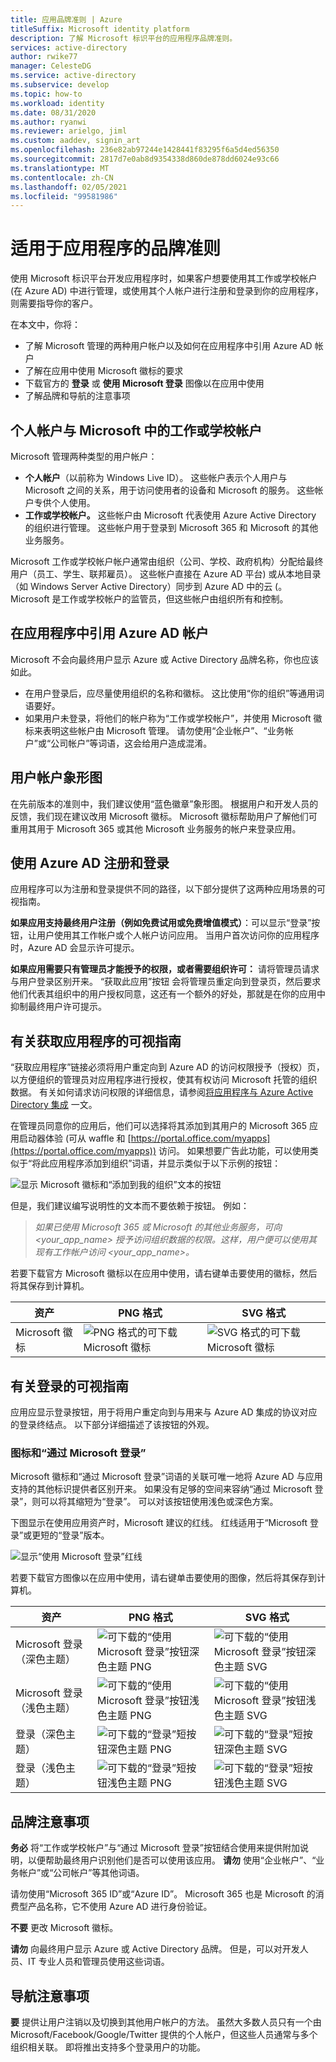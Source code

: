 ```yaml
---
title: 应用品牌准则 | Azure
titleSuffix: Microsoft identity platform
description: 了解 Microsoft 标识平台的应用程序品牌准则。
services: active-directory
author: rwike77
manager: CelesteDG
ms.service: active-directory
ms.subservice: develop
ms.topic: how-to
ms.workload: identity
ms.date: 08/31/2020
ms.author: ryanwi
ms.reviewer: arielgo, jiml
ms.custom: aaddev, signin_art
ms.openlocfilehash: 236e82ab97244e1428441f83295f6a5d4ed56350
ms.sourcegitcommit: 2817d7e0ab8d9354338d860de878dd6024e93c66
ms.translationtype: MT
ms.contentlocale: zh-CN
ms.lasthandoff: 02/05/2021
ms.locfileid: "99581986"
---
```

# <a name="branding-guidelines-for-applications"></a>适用于应用程序的品牌准则

使用 Microsoft 标识平台开发应用程序时，如果客户想要使用其工作或学校帐户 (在 Azure AD) 中进行管理，或使用其个人帐户进行注册和登录到你的应用程序，则需要指导你的客户。

在本文中，你将：

- 了解 Microsoft 管理的两种用户帐户以及如何在应用程序中引用 Azure AD 帐户
- 了解在应用中使用 Microsoft 徽标的要求
- 下载官方的 **登录** 或 **使用 Microsoft 登录** 图像以在应用中使用
- 了解品牌和导航的注意事项

## <a name="personal-accounts-vs-work-or-school-accounts-from-microsoft"></a>个人帐户与 Microsoft 中的工作或学校帐户

Microsoft 管理两种类型的用户帐户：

- **个人帐户**（以前称为 Windows Live ID）。 这些帐户表示个人用户与 Microsoft 之间的关系，用于访问使用者的设备和 Microsoft 的服务。 这些帐户专供个人使用。
- **工作或学校帐户。** 这些帐户由 Microsoft 代表使用 Azure Active Directory 的组织进行管理。 这些帐户用于登录到 Microsoft 365 和 Microsoft 的其他业务服务。

Microsoft 工作或学校帐户帐户通常由组织（公司、学校、政府机构）分配给最终用户（员工、学生、联邦雇员）。 这些帐户直接在 Azure AD 平台) 或从本地目录（如 Windows Server Active Directory）同步到 Azure AD 中的云 (。 Microsoft 是工作或学校帐户的监管员，但这些帐户由组织所有和控制。

## <a name="referring-to-azure-ad-accounts-in-your-application"></a>在应用程序中引用 Azure AD 帐户

Microsoft 不会向最终用户显示 Azure 或 Active Directory 品牌名称，你也应该如此。

- 在用户登录后，应尽量使用组织的名称和徽标。 这比使用“你的组织”等通用词语要好。
- 如果用户未登录，将他们的帐户称为“工作或学校帐户”，并使用 Microsoft 徽标来表明这些帐户由 Microsoft 管理。 请勿使用“企业帐户”、“业务帐户”或“公司帐户”等词语，这会给用户造成混淆。

## <a name="user-account-pictogram"></a>用户帐户象形图

在先前版本的准则中，我们建议使用“蓝色徽章”象形图。 根据用户和开发人员的反馈，我们现在建议改用 Microsoft 徽标。 Microsoft 徽标帮助用户了解他们可重用其用于 Microsoft 365 或其他 Microsoft 业务服务的帐户来登录应用。

## <a name="signing-up-and-signing-in-with-azure-ad"></a>使用 Azure AD 注册和登录

应用程序可以为注册和登录提供不同的路径，以下部分提供了这两种应用场景的可视指南。

**如果应用支持最终用户注册（例如免费试用或免费增值模式）**：可以显示“登录”按钮，让用户使用其工作帐户或个人帐户访问应用。 当用户首次访问你的应用程序时，Azure AD 会显示许可提示。

**如果应用需要只有管理员才能授予的权限，或者需要组织许可：** 请将管理员请求与用户登录区别开来。 “获取此应用”按钮  会将管理员重定向到登录页，然后要求他们代表其组织中的用户授权同意，这还有一个额外的好处，那就是在你的应用中抑制最终用户许可提示。

## <a name="visual-guidance-for-app-acquisition"></a>有关获取应用程序的可视指南

“获取应用程序”链接必须将用户重定向到 Azure AD 的访问权限授予（授权）页，以方便组织的管理员对应用程序进行授权，使其有权访问 Microsoft 托管的组织数据。 有关如何请求访问权限的详细信息，请参阅[将应用程序与 Azure Active Directory 集成](./quickstart-register-app.md) 一文。

在管理员同意你的应用后，他们可以选择将其添加到其用户的 Microsoft 365 应用启动器体验 (可从 waffle 和 [https://portal.office.com/myapps](https://portal.office.com/myapps)) 访问。 如果想要广告此功能，可以使用类似于“将此应用程序添加到组织”词语，并显示类似于以下示例的按钮：

![显示 Microsoft 徽标和“添加到我的组织”文本的按钮](./media/howto-add-branding-in-azure-ad-apps/add-to-my-org.png)

但是，我们建议编写说明性的文本而不要依赖于按钮。 例如：

> *如果已使用 Microsoft 365 或 Microsoft 的其他业务服务，可向 <your_app_name> 授予访问组织数据的权限。这样，用户便可以使用其现有工作帐户访问 <your_app_name>。*

若要下载官方 Microsoft 徽标以在应用中使用，请右键单击要使用的徽标，然后将其保存到计算机。

| 资产                                | PNG 格式 | SVG 格式 |
| ------------------------------------ | ---------- | ---------- |
| Microsoft 徽标  | ![PNG 格式的可下载 Microsoft 徽标](./media/howto-add-branding-in-azure-ad-apps/ms-symbollockup_mssymbol_19.png) | ![SVG 格式的可下载 Microsoft 徽标](./media/howto-add-branding-in-azure-ad-apps/ms-symbollockup_mssymbol_19.svg) |

## <a name="visual-guidance-for-sign-in"></a>有关登录的可视指南

应用应显示登录按钮，用于将用户重定向到与用来与 Azure AD 集成的协议对应的登录终结点。 以下部分详细描述了该按钮的外观。

### <a name="pictogram-and-sign-in-with-microsoft"></a>图标和“通过 Microsoft 登录”

Microsoft 徽标和“通过 Microsoft 登录”词语的关联可唯一地将 Azure AD 与应用支持的其他标识提供者区别开来。 如果没有足够的空间来容纳“通过 Microsoft 登录”，则可以将其缩短为“登录”。 可以对该按钮使用浅色或深色方案。

下图显示在使用应用资产时，Microsoft 建议的红线。 红线适用于“Microsoft 登录”或更短的“登录”版本。

![显示“使用 Microsoft 登录”红线](./media/howto-add-branding-in-azure-ad-apps/sign-in-with-microsoft-redlines.png)

若要下载官方图像以在应用中使用，请右键单击要使用的图像，然后将其保存到计算机。

| 资产                                | PNG 格式 | SVG 格式 |
| ------------------------------------ | ---------- | ---------- |
| Microsoft 登录（深色主题）  | ![可下载的“使用 Microsoft 登录”按钮深色主题 PNG](./media/howto-add-branding-in-azure-ad-apps/ms-symbollockup_signin_dark.png) | ![可下载的“使用 Microsoft 登录”按钮深色主题 SVG](./media/howto-add-branding-in-azure-ad-apps/ms-symbollockup_signin_dark.svg) |
| Microsoft 登录（浅色主题） | ![可下载的“使用 Microsoft 登录”按钮浅色主题 PNG](./media/howto-add-branding-in-azure-ad-apps/ms-symbollockup_signin_light.png) | ![可下载的“使用 Microsoft 登录”按钮浅色主题 SVG](./media/howto-add-branding-in-azure-ad-apps/ms-symbollockup_signin_light.svg) |
| 登录（深色主题）                 | ![可下载的“登录”短按钮深色主题 PNG](./media/howto-add-branding-in-azure-ad-apps/ms-symbollockup_signin_dark_short.png) | ![可下载的“登录”短按钮深色主题 SVG](./media/howto-add-branding-in-azure-ad-apps/ms-symbollockup_signin_dark_short.svg) |
| 登录（浅色主题）                | ![可下载的“登录”短按钮浅色主题 PNG](./media/howto-add-branding-in-azure-ad-apps/ms-symbollockup_signin_light_short.png) | ![可下载的“登录”短按钮浅色主题 SVG](./media/howto-add-branding-in-azure-ad-apps/ms-symbollockup_signin_light_short.svg) |

## <a name="branding-dos-and-donts"></a>品牌注意事项

**务必** 将“工作或学校帐户”与“通过 Microsoft 登录”按钮结合使用来提供附加说明，以便帮助最终用户识别他们是否可以使用该应用。 **请勿** 使用“企业帐户”、“业务帐户”或“公司帐户”等其他词语。

请勿使用“Microsoft 365 ID”或“Azure ID”。 Microsoft 365 也是 Microsoft 的消费型产品名称，它不使用 Azure AD 进行身份验证。

**不要** 更改 Microsoft 徽标。

**请勿** 向最终用户显示 Azure 或 Active Directory 品牌。 但是，可以对开发人员、IT 专业人员和管理员使用这些词语。

## <a name="navigation-dos-and-donts"></a>导航注意事项

**要** 提供让用户注销以及切换到其他用户帐户的方法。 虽然大多数人员只有一个由 Microsoft/Facebook/Google/Twitter 提供的个人帐户，但这些人员通常与多个组织相关联。 即将推出支持多个登录用户的功能。
